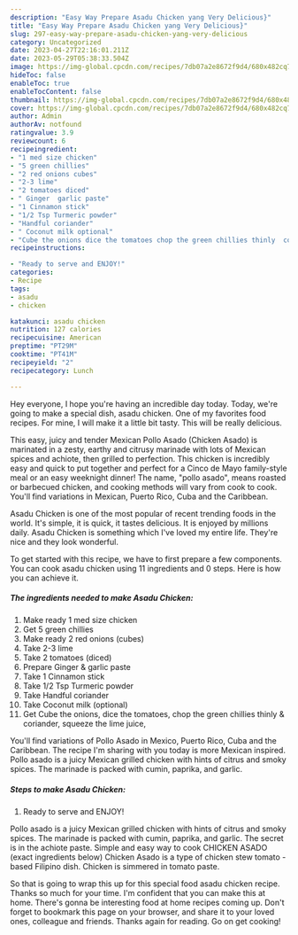 ```yaml
---
description: "Easy Way Prepare Asadu Chicken yang Very Delicious}"
title: "Easy Way Prepare Asadu Chicken yang Very Delicious}"
slug: 297-easy-way-prepare-asadu-chicken-yang-very-delicious
category: Uncategorized
date: 2023-04-27T22:16:01.211Z
date: 2023-05-29T05:38:33.504Z
image: https://img-global.cpcdn.com/recipes/7db07a2e8672f9d4/680x482cq70/asadu-chicken-recipe-main-photo.jpg
hideToc: false
enableToc: true
enableTocContent: false
thumbnail: https://img-global.cpcdn.com/recipes/7db07a2e8672f9d4/680x482cq70/asadu-chicken-recipe-main-photo.jpg
cover: https://img-global.cpcdn.com/recipes/7db07a2e8672f9d4/680x482cq70/asadu-chicken-recipe-main-photo.jpg
author: Admin
authorAv: notfound
ratingvalue: 3.9
reviewcount: 6
recipeingredient:
- "1 med size chicken"
- "5 green chillies"
- "2 red onions cubes"
- "2-3 lime"
- "2 tomatoes diced"
- " Ginger  garlic paste"
- "1 Cinnamon stick"
- "1/2 Tsp Turmeric powder"
- "Handful coriander"
- " Coconut milk optional"
- "Cube the onions dice the tomatoes chop the green chillies thinly  coriander squeeze the lime juice"
recipeinstructions:

- "Ready to serve and ENJOY!"
categories:
- Recipe
tags:
- asadu
- chicken

katakunci: asadu chicken 
nutrition: 127 calories
recipecuisine: American
preptime: "PT29M"
cooktime: "PT41M"
recipeyield: "2"
recipecategory: Lunch

---
```



Hey everyone, I hope you're having an incredible day today. Today, we're going to make a special dish, asadu chicken. One of my favorites food recipes. For mine, I will make it a little bit tasty. This will be really delicious.

This easy, juicy and tender Mexican Pollo Asado (Chicken Asado) is marinated in a zesty, earthy and citrusy marinade with lots of Mexican spices and achiote, then grilled to perfection. This chicken is incredibly easy and quick to put together and perfect for a Cinco de Mayo family-style meal or an easy weeknight dinner! The name, &#34;pollo asado&#34;, means roasted or barbecued chicken, and cooking methods will vary from cook to cook. You&#39;ll find variations in Mexican, Puerto Rico, Cuba and the Caribbean.

Asadu Chicken is one of the most popular of recent trending foods in the world. It's simple, it is quick, it tastes delicious. It is enjoyed by millions daily. Asadu Chicken is something which I've loved my entire life. They're nice and they look wonderful.


To get started with this recipe, we have to first prepare a few components. You can cook asadu chicken using 11 ingredients and 0 steps. Here is how you can achieve it.

<!--inarticleads1-->

##### The ingredients needed to make Asadu Chicken:

1. Make ready 1 med size chicken
1. Get 5 green chillies
1. Make ready 2 red onions (cubes)
1. Take 2-3 lime
1. Take 2 tomatoes (diced)
1. Prepare  Ginger &amp; garlic paste
1. Take 1 Cinnamon stick
1. Take 1/2 Tsp Turmeric powder
1. Take Handful coriander
1. Take  Coconut milk (optional)
1. Get Cube the onions, dice the tomatoes, chop the green chillies thinly &amp; coriander, squeeze the lime juice,


You&#39;ll find variations of Pollo Asado in Mexico, Puerto Rico, Cuba and the Caribbean. The recipe I&#39;m sharing with you today is more Mexican inspired. Pollo asado is a juicy Mexican grilled chicken with hints of citrus and smoky spices. The marinade is packed with cumin, paprika, and garlic. 

<!--inarticleads2-->

##### Steps to make Asadu Chicken:


1. Ready to serve and ENJOY!

Pollo asado is a juicy Mexican grilled chicken with hints of citrus and smoky spices. The marinade is packed with cumin, paprika, and garlic. The secret is in the achiote paste. Simple and easy way to cook CHICKEN ASADO (exact ingredients below) Chicken Asado is a type of chicken stew tomato - based Filipino dish. Chicken is simmered in tomato paste. 

So that is going to wrap this up for this special food asadu chicken recipe. Thanks so much for your time. I'm confident that you can make this at home. There's gonna be interesting food at home recipes coming up. Don't forget to bookmark this page on your browser, and share it to your loved ones, colleague and friends. Thanks again for reading. Go on get cooking!
